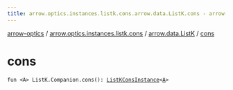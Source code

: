 ```yaml
---
title: arrow.optics.instances.listk.cons.arrow.data.ListK.cons - arrow-optics
---
```


[arrow-optics](../../index.html) / [arrow.optics.instances.listk.cons](../index.html) / [arrow.data.ListK](index.html) / [cons](./cons.html)

# cons

`fun <A> ListK.Companion.cons(): `[`ListKConsInstance`](../../arrow.optics.instances/-list-k-cons-instance/index.html)`<`[`A`](cons.html#A)`>`